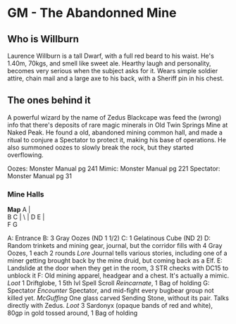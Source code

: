 GM - The Abandonned Mine
========================

## Who is Willburn
Laurence Willburn is a tall Dwarf, with a full red beard to his waist.
He's 1.40m, 70kgs, and smell like sweet ale.
Hearthy laugh and personality, becomes very serious when the subject asks for it.
Wears simple soldier attire, chain mail and a large axe to his back, with a Sheriff pin in his chest.

## The ones behind it
A powerful wizard by the name of Zedus Blackcape was feed the (wrong) info that there's deposits of rare magic minerals in Old Twin Springs Mine at Naked Peak.
He found a old, abandoned mining common hall, and made a ritual to conjure a Spectator to protect it, making his base of operations.
He also summoned oozes to slowly break the rock, but they started overflowing.

Oozes: Monster Manual pg 241
Mimic: Monster Manual pg 221
Spectator: Monster Manual pg 31

### Mine Halls

  **Map**
  A
  |  \
  B   C
  | \ |
  D   E
         | \
        F  G   

A: Entrance
B: 3 Gray Oozes (ND 1 1/2)
C: 1 Gelatinous Cube (ND 2)
D: Random trinkets and mining gear, journal, but the corridor fills with 4 Gray Oozes, 1 each 2 rounds
*Lore*      Journal tells various stories, including one of a miner getting brought back by the mine druid, but coming back as a Elf.
E: Landslide at the door when they get in the room, 3 STR checks with DC15 to unblock it
F: Old mining apparel, headgear and a chest. It's actually a mimic.
*Loot*      1 Driftglobe, 1 5th lvl Spell Scroll *Reincarnate*, 1 Bag of holding
G: Spectator
*Encounter* 	Spectator, and mid-fight every bugbear group not killed yet.
*McGuffing* 	One glass carved Sending Stone, without its pair. Talks directly with Zedus.
*Loot*      			3 Sardonyx (opaque bands of red and white), 80gp in gold tossed around, 1 Bag of holding

